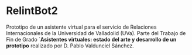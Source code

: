 
# RelintBot2

Prototipo de un asistente virtual para el servicio de Relaciones Internacionales de la Universidad de Valladolid (UVa). Parte del Trabajo de Fin de Grado ´**Asistentes virtuales: estado 
del arte y desarrollo de un prototipo** realizado por D. Pablo Valdunciel Sánchez.
 
